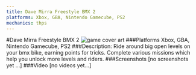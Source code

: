 ```yaml
---
title: Dave Mirra Freestyle BMX 2
platforms: Xbox, GBA, Nintendo Gamecube, PS2
mechanics: thps
---
```

#Dave Mirra Freestyle BMX 2
![game cover art](//images.igdb.com/igdb/image/upload/t_cover_big/ttle7nbivqle5fybulbn.jpg "Logo Title Text 1")
###Platforms
Xbox, GBA, Nintendo Gamecube, PS2
###Description:
Ride around big open levels on your bmx bike, earning points for tricks. Complete various missions which help you unlock more levels and riders.
###Screenshots
[no screenshots yet ...]
###Video
[no videos yet...]
